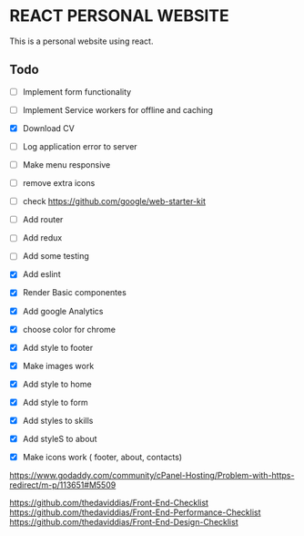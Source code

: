 # REACT PERSONAL WEBSITE
This is a personal website using react.

## Todo
  - [ ] Implement form functionality
  - [ ] Implement Service workers for offline and caching
  - [x] Download CV
  - [ ] Log application error to server
  - [ ] Make menu responsive
  - [ ] remove extra icons
  - [ ] check https://github.com/google/web-starter-kit
  - [ ] Add router
  - [ ] Add redux
  - [ ] Add some testing
  - [x] Add eslint
  - [x] Render Basic componentes
  - [x] Add google Analytics
  - [x] choose color for chrome
  - [x] Add style to footer
  - [x] Make images work
  - [x] Add style to home
  - [x] Add style to form
  - [x] Add styles to skills
  - [x] Add styleS to about
  - [x] Make icons work ( footer, about, contacts)


  https://www.godaddy.com/community/cPanel-Hosting/Problem-with-https-redirect/m-p/113651#M5509

  https://github.com/thedaviddias/Front-End-Checklist
  https://github.com/thedaviddias/Front-End-Performance-Checklist
  https://github.com/thedaviddias/Front-End-Design-Checklist